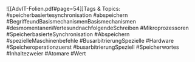 
![[AdvIT-Folien.pdf#page=54]]Tags & Topics:
   #speicherbasiertesynchronisation
   #abspeichern
   #BegriffeundBasismechanismenBasismechanismen
   #desmomentanenWertesundnachfolgendeSchreiben
   #Mikroprozessoren
   #SpeicherbasierteSynchronisation
   #Abspeichern
   #spezielleMaschinenbefehle
   #BusarbitrierungSpezielle
   #Hardware
   #Speicheroperationzuerst
   #busarbitrierungSpeziell
   #Speicherwortes
   #Inhaltezweier
   #Atomare
   #Wert